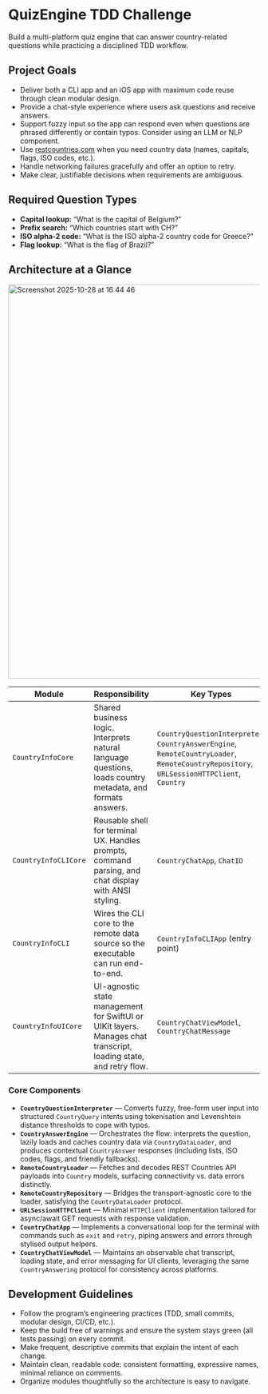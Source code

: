# QuizEngine TDD Challenge

Build a multi-platform quiz engine that can answer country-related questions while practicing a disciplined TDD workflow.

## Project Goals

- Deliver both a CLI app and an iOS app with maximum code reuse through clean modular design.
- Provide a chat-style experience where users ask questions and receive answers.
- Support fuzzy input so the app can respond even when questions are phrased differently or contain typos. Consider using an LLM or NLP component.
- Use [restcountries.com](https://restcountries.com) when you need country data (names, capitals, flags, ISO codes, etc.).
- Handle networking failures gracefully and offer an option to retry.
- Make clear, justifiable decisions when requirements are ambiguous.

## Required Question Types

- **Capital lookup:** “What is the capital of Belgium?”
- **Prefix search:** “Which countries start with CH?”
- **ISO alpha-2 code:** “What is the ISO alpha-2 country code for Greece?”
- **Flag lookup:** “What is the flag of Brazil?”

## Architecture at a Glance

<img width="1243" height="789" alt="Screenshot 2025-10-28 at 16 44 46" src="https://github.com/user-attachments/assets/733ca9e9-7fa5-4399-91f8-a5b0c947d8c8" />


| Module | Responsibility | Key Types |
| --- | --- | --- |
| `CountryInfoCore` | Shared business logic. Interprets natural language questions, loads country metadata, and formats answers. | `CountryQuestionInterpreter`, `CountryAnswerEngine`, `RemoteCountryLoader`, `RemoteCountryRepository`, `URLSessionHTTPClient`, `Country` |
| `CountryInfoCLICore` | Reusable shell for terminal UX. Handles prompts, command parsing, and chat display with ANSI styling. | `CountryChatApp`, `ChatIO` |
| `CountryInfoCLI` | Wires the CLI core to the remote data source so the executable can run end-to-end. | `CountryInfoCLIApp` (entry point) |
| `CountryInfoUICore` | UI-agnostic state management for SwiftUI or UIKit layers. Manages chat transcript, loading state, and retry flow. | `CountryChatViewModel`, `CountryChatMessage` |

### Core Components

- **`CountryQuestionInterpreter`** — Converts fuzzy, free-form user input into structured `CountryQuery` intents using tokenisation and Levenshtein distance thresholds to cope with typos.
- **`CountryAnswerEngine`** — Orchestrates the flow: interprets the question, lazily loads and caches country data via `CountryDataLoader`, and produces contextual `CountryAnswer` responses (including lists, ISO codes, flags, and friendly fallbacks).
- **`RemoteCountryLoader`** — Fetches and decodes REST Countries API payloads into `Country` models, surfacing connectivity vs. data errors distinctly.
- **`RemoteCountryRepository`** — Bridges the transport-agnostic core to the loader, satisfying the `CountryDataLoader` protocol.
- **`URLSessionHTTPClient`** — Minimal `HTTPClient` implementation tailored for async/await GET requests with response validation.
- **`CountryChatApp`** — Implements a conversational loop for the terminal with commands such as `exit` and `retry`, piping answers and errors through stylised output helpers.
- **`CountryChatViewModel`** — Maintains an observable chat transcript, loading state, and error messaging for UI clients, leveraging the same `CountryAnswering` protocol for consistency across platforms.

## Development Guidelines

- Follow the program’s engineering practices (TDD, small commits, modular design, CI/CD, etc.).
- Keep the build free of warnings and ensure the system stays green (all tests passing) on every commit.
- Make frequent, descriptive commits that explain the intent of each change.
- Maintain clean, readable code: consistent formatting, expressive names, minimal reliance on comments.
- Organize modules thoughtfully so the architecture is easy to navigate.
